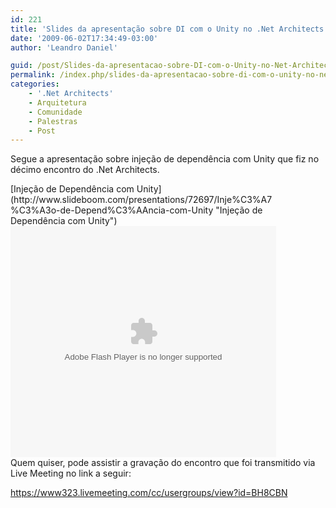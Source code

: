 ```yaml
---
id: 221
title: 'Slides da apresentação sobre DI com o Unity no .Net Architects'
date: '2009-06-02T17:34:49-03:00'
author: 'Leandro Daniel'

guid: /post/Slides-da-apresentacao-sobre-DI-com-o-Unity-no-Net-Architects.aspx
permalink: /index.php/slides-da-apresentacao-sobre-di-com-o-unity-no-net-architects/
categories:
    - '.Net Architects'
    - Arquitetura
    - Comunidade
    - Palestras
    - Post
---
```


Segue a apresentação sobre injeção de dependência com Unity que fiz no décimo encontro do .Net Architects.

<div style="text-align: left; width: 425px">[Injeção de Dependência com Unity](http://www.slideboom.com/presentations/72697/Inje%C3%A7%C3%A3o-de-Depend%C3%AAncia-com-Unity "Injeção de Dependência com Unity")<object classid="clsid:d27cdb6e-ae6d-11cf-96b8-444553540000" codebase="http://fpdownload.macromedia.com/pub/shockwave/cabs/flash/swflash.cab#version=9,0,28,0" height="370" id="onlinePlayer" width="425"><param name="movie" value="http://www.slideboom.com/player/player.swf?id_resource=72697"></param><param name="allowScriptAccess" value="always"></param><param name="quality" value="high"></param><param name="bgcolor" value="#ffffff"></param><param name="allowFullScreen" value="true"></param><param name="flashVars" value="title=Injeção de Dependência com Unity&url=http://www.slideboom.com/presentations/72697/Inje%C3%A7%C3%A3o-de-Depend%C3%AAncia-com-Unity&mode=0&idResource=72697&siteUrl=http://www.slideboom.com&embed=1&startAuto=0&autoReplay=0&autoOpenShareScreen=1"></param><embed allowfullscreen="true" allowscriptaccess="always" bgcolor="#ffffff" flashvars="title=Injeção de Dependência com Unity&url=http://www.slideboom.com/presentations/72697/Inje%C3%A7%C3%A3o-de-Depend%C3%AAncia-com-Unity&mode=0&idResource=72697&siteUrl=http://www.slideboom.com&embed=1&startAuto=0&autoReplay=0&autoOpenShareScreen=1" height="370" name="onlinePlayer" pluginspage="http://www.macromedia.com/go/getflashplayer" quality="high" src="http://www.slideboom.com/player/player.swf?id_resource=72697" type="application/x-shockwave-flash" width="425"></embed></object></div>Quem quiser, pode assistir a gravação do encontro que foi transmitido via Live Meeting no link a seguir:

<https://www323.livemeeting.com/cc/usergroups/view?id=BH8CBN>